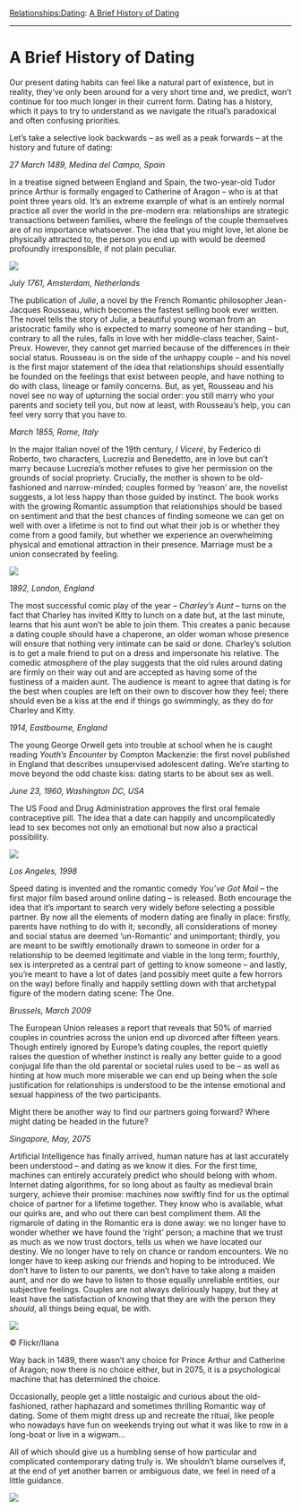 [Relationships:](https://www.theschooloflife.com/thebookoflife/category/relationships/)[Dating](https://www.theschooloflife.com/thebookoflife/category/relationships/dating/): [A Brief History of Dating](https://www.theschooloflife.com/thebookoflife/a-brief-history-of-dating/)

* * *

# A Brief History of Dating

Our present dating habits can feel like a natural part of existence, but in reality, they’ve only been around for a very short time and, we predict, won’t continue for too much longer in their current form. Dating has a history, which it pays to try to understand as we navigate the ritual’s paradoxical and often confusing priorities.

Let’s take a selective look backwards – as well as a peak forwards – at the history and future of dating:

_27 March 1489, Medina del Campo, Spain_

In a treatise signed between England and Spain, the two-year-old Tudor prince Arthur is formally engaged to Catherine of Aragon – who is at that point three years old. It’s an extreme example of what is an entirely normal practice all over the world in the pre-modern era: relationships are strategic transactions between families, where the feelings of the couple themselves are of no importance whatsoever. The idea that you might love, let alone be physically attracted to, the person you end up with would be deemed profoundly irresponsible, if not plain peculiar.

![](https://www.theschooloflife.com/thebookoflife/wp-content/uploads/2018/07/600px-Juan_de_Flandes_002.jpg)

_July 1761, Amsterdam, Netherlands_

The publication of _Julie_, a novel by the French Romantic philosopher Jean-Jacques Rousseau, which becomes the fastest selling book ever written. The novel tells the story of Julie, a beautiful young woman from an aristocratic family who is expected to marry someone of her standing – but, contrary to all the rules, falls in love with her middle-class teacher, Saint-Preux. However, they cannot get married because of the differences in their social status. Rousseau is on the side of the unhappy couple – and his novel is the first major statement of the idea that relationships should essentially be founded on the feelings that exist between people, and have nothing to do with class, lineage or family concerns. But, as yet, Rousseau and his novel see no way of upturning the social order: you still marry who your parents and society tell you, but now at least, with Rousseau’s help, you can feel very sorry that you have to.

_March 1855, Rome, Italy_

In the major Italian novel of the 19th century, _I Viceré_, by Federico di Roberto, two characters, Lucrezia and Benedetto, are in love but can’t marry because Lucrezia’s mother refuses to give her permission on the grounds of social propriety. Crucially, the mother is shown to be old-fashioned and narrow-minded; couples formed by ‘reason’ are, the novelist suggests, a lot less happy than those guided by instinct. The book works with the growing Romantic assumption that relationships should be based on sentiment and that the best chances of finding someone we can get on well with over a lifetime is not to find out what their job is or whether they come from a good family, but whether we experience an overwhelming physical and emotional attraction in their presence. Marriage must be a union consecrated by feeling.

![](https://www.theschooloflife.com/thebookoflife/wp-content/uploads/2018/07/635px-Lodewijk_XIV-Marriage.jpg)

_1892, London, England_

The most successful comic play of the year – _Charley’s Aunt_ – turns on the fact that Charley has invited Kitty to lunch on a date but, at the last minute, learns that his aunt won’t be able to join them. This creates a panic because a dating couple should have a chaperone, an older woman whose presence will ensure that nothing very intimate can be said or done. Charley’s solution is to get a male friend to put on a dress and impersonate his relative. The comedic atmosphere of the play suggests that the old rules around dating are firmly on their way out and are accepted as having some of the fustiness of a maiden aunt. The audience is meant to agree that dating is for the best when couples are left on their own to discover how they feel; there should even be a kiss at the end if things go swimmingly, as they do for Charley and Kitty.

_1914, Eastbourne, England_

The young George Orwell gets into trouble at school when he is caught reading _Youth’s Encounter_ by Compton Mackenzie: the first novel published in England that describes unsupervised adolescent dating. We’re starting to move beyond the odd chaste kiss: dating starts to be about sex as well.

_June 23, 1960, Washington DC, USA_

The US Food and Drug Administration approves the first oral female contraceptive pill. The idea that a date can happily and uncomplicatedly lead to sex becomes not only an emotional but now also a practical possibility.

![](https://www.theschooloflife.com/thebookoflife/wp-content/uploads/2018/07/640px-Maria_Muldaur_1969.jpg)

_Los Angeles, 1998_

Speed dating is invented and the romantic comedy _You’ve Got Mail_ – the first major film based around online dating – is released. Both encourage the idea that it’s important to search very widely before selecting a possible partner. By now all the elements of modern dating are finally in place: firstly, parents have nothing to do with it; secondly, all considerations of money and social status are deemed ‘un-Romantic’ and unimportant; thirdly, you are meant to be swiftly emotionally drawn to someone in order for a relationship to be deemed legitimate and viable in the long term; fourthly, sex is interpreted as a central part of getting to know someone – and lastly, you’re meant to have a lot of dates (and possibly meet quite a few horrors on the way) before finally and happily settling down with that archetypal figure of the modern dating scene: The One.

_Brussels, March 2009_

The European Union releases a report that reveals that 50% of married couples in countries across the union end up divorced after fifteen years. Though entirely ignored by Europe’s dating couples, the report quietly raises the question of whether instinct is really any better guide to a good conjugal life than the old parental or societal rules used to be – as well as hinting at how much more miserable we can end up being when the sole justification for relationships is understood to be the intense emotional and sexual happiness of the two participants.

Might there be another way to find our partners going forward? Where might dating be headed in the future?

_Singapore, May, 2075_

Artificial Intelligence has finally arrived, human nature has at last accurately been understood – and dating as we know it dies. For the first time, machines can entirely accurately predict who should belong with whom. Internet dating algorithms, for so long about as faulty as medieval brain surgery, achieve their promise: machines now swiftly find for us the optimal choice of partner for a lifetime together. They know who is available, what our quirks are, and who out there can best compliment them. All the rigmarole of dating in the Romantic era is done away: we no longer have to wonder whether we have found the ‘right’ person; a machine that we trust as much as we now trust doctors, tells us when we have located our destiny. We no longer have to rely on chance or random encounters. We no longer have to keep asking our friends and hoping to be introduced. We don’t have to listen to our parents, we don’t have to take along a maiden aunt, and nor do we have to listen to those equally unreliable entities, our subjective feelings. Couples are not always deliriously happy, but they at least have the satisfaction of knowing that they are with the person they _should_, all things being equal, be with.

 ![](https://www.theschooloflife.com/thebookoflife/wp-content/uploads/2018/07/6042509138_f92f0e2119_b.jpg)

© Flickr/Ilana

Way back in 1489, there wasn’t any choice for Prince Arthur and Catherine of Aragon; now there is no choice either, but in 2075, it is a psychological machine that has determined the choice.

Occasionally, people get a little nostalgic and curious about the old-fashioned, rather haphazard and sometimes thrilling Romantic way of dating. Some of them might dress up and recreate the ritual, like people who nowadays have fun on weekends trying out what it was like to row in a long-boat or live in a wigwam…

All of which should give us a humbling sense of how particular and complicated contemporary dating truly is. We shouldn’t blame ourselves if, at the end of yet another barren or ambiguous date, we feel in need of a little guidance.

[![](https://img.youtube.com/vi/Ob14PcHtazQ/0.jpg)](https://www.youtube.com/embed/Ob14PcHtazQ '')
